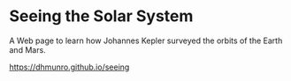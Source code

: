 Seeing the Solar System
========================

A Web page to learn how Johannes Kepler surveyed the orbits of the Earth and Mars.

https://dhmunro.github.io/seeing
